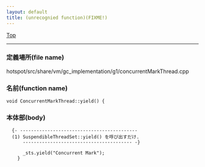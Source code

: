 ```yaml
---
layout: default
title: (unrecognied function)(FIXME!)
---
```

[Top](../index.html)

--- 
### 定義場所(file name)
hotspot/src/share/vm/gc_implementation/g1/concurrentMarkThread.cpp

### 名前(function name)
```
void ConcurrentMarkThread::yield() {
```

### 本体部(body)
```
  {- -------------------------------------------
  (1) SuspendibleThreadSet::yield() を呼び出すだけ.
      ---------------------------------------- -}

	  _sts.yield("Concurrent Mark");
	}
	
```


